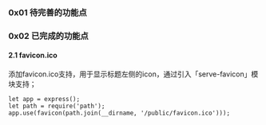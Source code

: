 ### 0x01 待完善的功能点



### 0x02 已完成的功能点

#### 2.1 favicon.ico

添加favicon.ico支持，用于显示标题左侧的icon，通过引入「serve-favicon」模块支持；

```
let app = express();
let path = require('path');
app.use(favicon(path.join(__dirname, '/public/favicon.ico')));
```